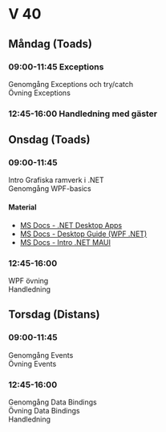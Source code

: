 # V 40

## Måndag (Toads)

### 09:00-11:45 Exceptions

Genomgång Exceptions och try/catch</br>
Övning Exceptions

### 12:45-16:00 Handledning med gäster

## Onsdag (Toads)

### 09:00-11:45

Intro Grafiska ramverk i .NET</br>
Genomgång WPF-basics

#### Material

* [MS Docs - .NET Desktop Apps](https://dotnet.microsoft.com/en-us/apps/desktop)
* [MS Docs - Desktop Guide (WPF .NET)](https://learn.microsoft.com/sv-se/dotnet/desktop/wpf/overview/?view=netdesktop-7.0)
* [MS Docs - Intro .NET MAUI](https://learn.microsoft.com/sv-se/dotnet/architecture/maui/introduction)

### 12:45-16:00

WPF övning<br>
Handledning

## Torsdag (Distans)

### 09:00-11:45 

Genomgång Events</br>
Övning Events

### 12:45-16:00

Genomgång Data Bindings</br>
Övning Data Bindings<br>
Handledning
